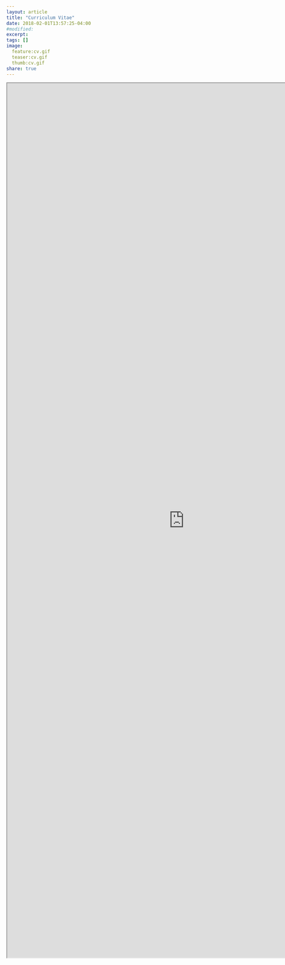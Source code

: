 ```yaml
---
layout: article
title: "Curriculum Vitae"
date: 2018-02-01T13:57:25-04:00
#modified:
excerpt:
tags: []
image:
  feature:cv.gif
  teaser:cv.gif
  thumb:cv.gif
share: true
---
```


<iframe src="https://drive.google.com/file/d/187pRBZWSCQry1AxB9E4DExWZLnvAtbxx/preview" width="930" height="2300"></iframe>